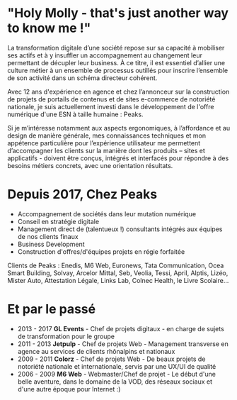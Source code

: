 # "Holy Molly - that's just another way to know me !"

La transformation digitale d’une société repose sur sa capacité à mobiliser ses actifs et à y insuffler un accompagnement au changement leur permettant de décupler leur business. À ce titre, il est essentiel d’allier une culture métier à un ensemble de processus outillés pour inscrire l’ensemble de son activité dans un schéma directeur cohérent.

Avec 12 ans d'expérience en agence et chez l’annonceur sur la construction de projets de portails de contenus et de sites e-commerce de notoriété nationale, je suis actuellement investi dans le développement de l'offre numérique d'une ESN à taille humaine : Peaks.

Si je m’intéresse notamment aux aspects ergonomiques, à l’affordance et au design de manière générale, mes connaissances techniques et mon appétence particulière pour l’expérience utilisateur me permettent d’accompagner les clients sur la manière dont les produits – sites et applicatifs - doivent être conçus, intégrés et interfacés pour répondre à des besoins métiers concrets, avec une orientation résultats.

# Depuis 2017, Chez Peaks

* Accompagnement de sociétés dans leur mutation numérique
* Conseil en stratégie digitale
* Management direct de (talentueux !) consultants intégrés aux équipes de nos clients finaux
* Business Development
* Construction d'offres/d'équipes projets en régie forfaitée

Clients de Peaks : Enedis, M6 Web, Euronews, Tata Communication, Ocea Smart Building, Solvay, Arcelor Mittal, Seb, Veolia, Tessi, April, Alptis, Lizéo, Mister Auto, Attestation Légale, Links Lab, Colnec Health, le Livre Scolaire...

# Et par le passé

* 2013 - 2017 __GL Events__ - Chef de projets digitaux - en charge de sujets de transformation pour le groupe
* 2011 - 2013 __Jetpulp__ - Chef de projets Web - Management transverse en agence au services de clients rhônalpins et nationaux
* 2009 - 2011 __Colorz__ - Chef de projets Web - De beaux projets de notoriété nationale et internationale, servis par une UX/UI de qualité
* 2006 - 2009 __M6 Web__ - Webmaster/Chef de projet - Le début d'une belle aventure, dans le domaine de la VOD, des réseaux sociaux et d'une autre époque pour Internet :)
